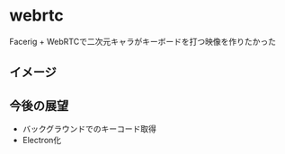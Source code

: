 # webrtc
Facerig + WebRTCで二次元キャラがキーボードを打つ映像を作りたかった

## イメージ

## 今後の展望
- バックグラウンドでのキーコード取得
- Electron化
